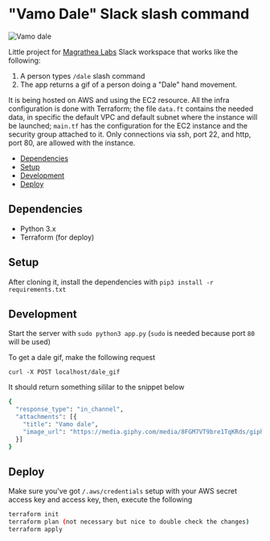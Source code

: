 # "Vamo Dale" Slack slash command

![Vamo dale](https://media.giphy.com/media/5bd09I7JVypLQdxERF/giphy.gif)

Little project for [Magrathea Labs](http://magrathealabs.com) Slack workspace that works like the following:
 1) A person types `/dale` slash command
 2) The app returns a gif of a person doing a "Dale" hand movement.

It is being hosted on AWS and using the EC2 resource. All the infra configuration is done with Terraform; the file `data.ft` contains the needed data, in specific the default VPC and default subnet where the instance will be launched; `main.tf` has the configuration for the EC2 instance and the security group attached to it. Only connections via ssh, port 22, and http, port 80, are allowed with the instance.

- [Dependencies](#deṕendencies)
- [Setup](#setup)
- [Development](#development)
- [Deploy](#deploy)


## Dependencies

- Python 3.x
- Terraform (for deploy)

## Setup

After cloning it, install the dependencies with `pip3 install -r requirements.txt`

## Development

Start the server with
`sudo python3 app.py` (`sudo` is needed because port `80` will be used)

To get a dale gif, make the following request

`curl -X POST localhost/dale_gif`

It should return something sililar to the snippet below

```sh
{
  "response_type": "in_channel",
  "attachments": [{
    "title": "Vamo dale",
    "image_url": "https://media.giphy.com/media/8FGM7VT9bre1TqKRds/giphy.gif"
  }]
}
```

## Deploy

Make sure you've got `/.aws/credentials` setup with your AWS secret access key and access key, then, execute the following

```sh
terraform init
terraform plan (not necessary but nice to double check the changes)
terraform apply
```
